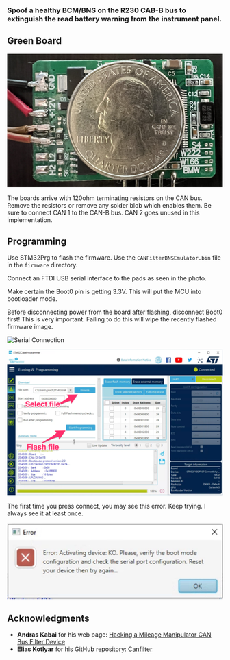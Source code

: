 ### Spoof a healthy BCM/BNS on the R230 CAB-B bus to extinguish the read battery warning from the instrument panel.

## Green Board
![Green Board](res/green.png)

The boards arrive with 120ohm terminating resistors on the CAN bus. Remove the resistors or remove any solder blob which enables them. Be sure to connect CAN 1 to the CAN-B bus. CAN 2 goes unused in this implementation.

## Programming

Use STM32Prg to flash the firmware. Use the `CANFilterBNSEmulator.bin` file in the `firmware` directory.

Connect an FTDI USB serial interface to the pads as seen in the photo.

Make certain the Boot0 pin is getting 3.3V. This will put the MCU into bootloader mode.

Before disconnecting power from the board after flashing, disconnect Boot0 first! This is very important. Failing to do this will wipe the recently flashed firmware image.

![Serial Connection](res/program.png)

![stm32prg](res/stm32prg.png)

The first time you press connect, you may see this error. Keep trying. I always see it at least once.

![error](res/error.png)

## Acknowledgments

- **Andras Kabai** for his web page: [Hacking a Mileage Manipulator CAN Bus Filter Device](https://dangerouspayload.com/2020/03/10/hacking-a-mileage-manipulator-can-bus-filter-device/)
- **Elias Kotlyar** for his GitHub repository: [Canfilter](https://github.com/EliasKotlyar/Canfilter)
